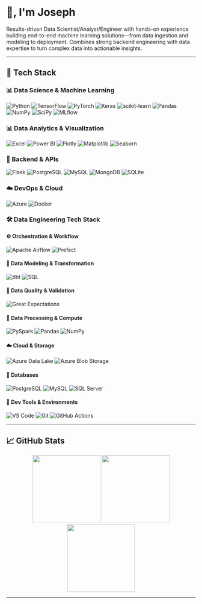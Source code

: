 # 👋, I'm Joseph
Results-driven Data Scientist/Analyst/Engineer with hands-on experience building end-to-end machine learning solutions—from data ingestion and modeling to deployment. Combines strong backend engineering with data expertise to turn complex data into actionable insights.

---

## 🧰 Tech Stack

### 📊 Data Science & Machine Learning
![Python](https://img.shields.io/badge/python-3670A0?style=for-the-badge&logo=python&logoColor)
![TensorFlow](https://img.shields.io/badge/TensorFlow-%23FF6F00.svg?style=for-the-badge&logo=TensorFlow&logoColor=white)
![PyTorch](https://img.shields.io/badge/PyTorch-%23EE4C2C.svg?style=for-the-badge&logo=PyTorch&logoColor=white)
![Keras](https://img.shields.io/badge/Keras-%23D00000.svg?style=for-the-badge&logo=Keras&logoColor=white)
![scikit-learn](https://img.shields.io/badge/scikit--learn-%23F7931E.svg?style=for-the-badge&logo=scikit-learn&logoColor=white)
![Pandas](https://img.shields.io/badge/pandas-%23150458.svg?style=for-the-badge&logo=pandas&logoColor=white)
![NumPy](https://img.shields.io/badge/numpy-%23013243.svg?style=for-the-badge&logo=numpy&logoColor=white)
![SciPy](https://img.shields.io/badge/SciPy-%230C55A5.svg?style=for-the-badge&logo=scipy&logoColor=white)
![MLflow](https://img.shields.io/badge/mlflow-%23d9ead3.svg?style=for-the-badge&logo=numpy&logoColor=blue)

### 📊 Data Analytics & Visualization
![Excel](https://img.shields.io/badge/Microsoft_Excel-217346?style=for-the-badge&logo=microsoft-excel&logoColor=white)
![Power BI](https://img.shields.io/badge/Power_BI-F2C811?style=for-the-badge&logo=powerbi&logoColor=black)
![Plotly](https://img.shields.io/badge/Plotly-%233F4F75.svg?style=for-the-badge&logo=plotly&logoColor=white)
![Matplotlib](https://img.shields.io/badge/Matplotlib-%23ffffff.svg?style=for-the-badge&logo=Matplotlib&logoColor=black)
![Seaborn](https://img.shields.io/badge/Seaborn-8CAAE6?style=for-the-badge&logo=seaborn&logoColor=black)

### 🧪 Backend & APIs
![Flask](https://img.shields.io/badge/flask-%23000.svg?style=for-the-badge&logo=flask&logoColor=white)
![PostgreSQL](https://img.shields.io/badge/postgres-%23316192.svg?style=for-the-badge&logo=postgresql&logoColor=white)
![MySQL](https://img.shields.io/badge/mysql-4479A1.svg?style=for-the-badge&logo=mysql&logoColor=white)
![MongoDB](https://img.shields.io/badge/MongoDB-%234ea94b.svg?style=for-the-badge&logo=mongodb&logoColor=white)
![SQLite](https://img.shields.io/badge/sqlite-%2307405e.svg?style=for-the-badge&logo=sqlite&logoColor=white)

### ☁️ DevOps & Cloud
![Azure](https://img.shields.io/badge/azure-%230072C6.svg?style=for-the-badge&logo=microsoftazure&logoColor=white)
![Docker](https://img.shields.io/badge/docker-%230db7ed.svg?style=for-the-badge&logo=docker&logoColor=white)

### 🛠️ Data Engineering Tech Stack

#### ⚙️ Orchestration & Workflow
![Apache Airflow](https://img.shields.io/badge/Apache_Airflow-017CEE?style=for-the-badge&logo=apacheairflow&logoColor=white)
![Prefect](https://img.shields.io/badge/Prefect-282c4e?style=for-the-badge&logo=prefect&logoColor=white)

#### 🧱 Data Modeling & Transformation
![dbt](https://img.shields.io/badge/dbt-%23FF694B.svg?style=for-the-badge&logo=dbt&logoColor=white)
![SQL](https://img.shields.io/badge/SQL-336791?style=for-the-badge&logo=postgresql&logoColor=white)

#### 🧹 Data Quality & Validation
![Great Expectations](https://img.shields.io/badge/Great_Expectations-333?style=for-the-badge&logo=data&logoColor=white)

#### 💾 Data Processing & Compute
![PySpark](https://img.shields.io/badge/PySpark-2C2D72?style=for-the-badge&logo=apachespark&logoColor=orange)
![Pandas](https://img.shields.io/badge/Pandas-150458?style=for-the-badge&logo=pandas&logoColor=white)
![NumPy](https://img.shields.io/badge/Numpy-013243?style=for-the-badge&logo=numpy&logoColor=white)

#### ☁️ Cloud & Storage
![Azure Data Lake](https://img.shields.io/badge/Azure_Data_Lake-0072C6?style=for-the-badge&logo=microsoftazure&logoColor=white)
![Azure Blob Storage](https://img.shields.io/badge/Azure_Blob_Storage-0089D6?style=for-the-badge&logo=microsoftazure&logoColor=white)

#### 🧩 Databases
![PostgreSQL](https://img.shields.io/badge/PostgreSQL-336791?style=for-the-badge&logo=postgresql&logoColor=white)
![MySQL](https://img.shields.io/badge/MySQL-005C84?style=for-the-badge&logo=mysql&logoColor=white)
![SQL Server](https://img.shields.io/badge/SQL_Server-CC2927?style=for-the-badge&logo=microsoftsqlserver&logoColor=white)

#### 🧪 Dev Tools & Environments
![VS Code](https://img.shields.io/badge/VS_Code-007ACC?style=for-the-badge&logo=visualstudiocode&logoColor=white)
![Git](https://img.shields.io/badge/Git-F05032?style=for-the-badge&logo=git&logoColor=white)
![GitHub Actions](https://img.shields.io/badge/GitHub_Actions-2088FF?style=for-the-badge&logo=githubactions&logoColor=white)

---

## 📈 GitHub Stats

<div align="center">
  <img src="https://github-readme-stats.vercel.app/api?username=TechyJoe&theme=dark&show_icons=true&hide_border=false" height="180" />
  <img src="https://github-readme-streak-stats.herokuapp.com/?user=TechyJoe&theme=dark&hide_border=false" height="180" />
  <img src="https://github-readme-stats.vercel.app/api/top-langs/?username=TechyJoe&theme=dark&hide_border=false&layout=compact" height="180" />
</div>

---
